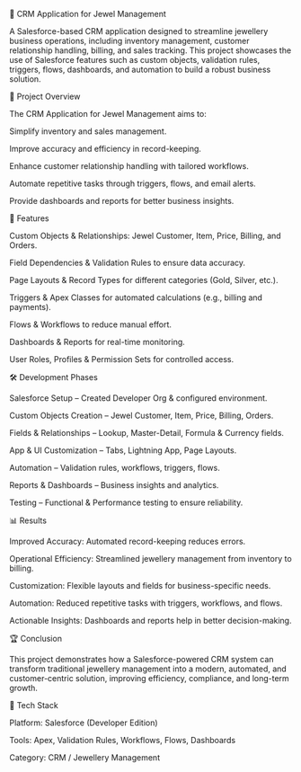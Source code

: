 💎 CRM Application for Jewel Management

A Salesforce-based CRM application designed to streamline jewellery business operations, including inventory management, customer relationship handling, billing, and sales tracking. This project showcases the use of Salesforce features such as custom objects, validation rules, triggers, flows, dashboards, and automation to build a robust business solution.

📌 Project Overview

The CRM Application for Jewel Management aims to:

Simplify inventory and sales management.

Improve accuracy and efficiency in record-keeping.

Enhance customer relationship handling with tailored workflows.

Automate repetitive tasks through triggers, flows, and email alerts.

Provide dashboards and reports for better business insights.

🚀 Features

Custom Objects & Relationships: Jewel Customer, Item, Price, Billing, and Orders.

Field Dependencies & Validation Rules to ensure data accuracy.

Page Layouts & Record Types for different categories (Gold, Silver, etc.).

Triggers & Apex Classes for automated calculations (e.g., billing and payments).

Flows & Workflows to reduce manual effort.

Dashboards & Reports for real-time monitoring.

User Roles, Profiles & Permission Sets for controlled access.

🛠️ Development Phases

Salesforce Setup – Created Developer Org & configured environment.

Custom Objects Creation – Jewel Customer, Item, Price, Billing, Orders.

Fields & Relationships – Lookup, Master-Detail, Formula & Currency fields.

App & UI Customization – Tabs, Lightning App, Page Layouts.

Automation – Validation rules, workflows, triggers, flows.

Reports & Dashboards – Business insights and analytics.

Testing – Functional & Performance testing to ensure reliability.

📊 Results

Improved Accuracy: Automated record-keeping reduces errors.

Operational Efficiency: Streamlined jewellery management from inventory to billing.

Customization: Flexible layouts and fields for business-specific needs.

Automation: Reduced repetitive tasks with triggers, workflows, and flows.

Actionable Insights: Dashboards and reports help in better decision-making.

🏆 Conclusion

This project demonstrates how a Salesforce-powered CRM system can transform traditional jewellery management into a modern, automated, and customer-centric solution, improving efficiency, compliance, and long-term growth.


📂 Tech Stack

Platform: Salesforce (Developer Edition)

Tools: Apex, Validation Rules, Workflows, Flows, Dashboards

Category: CRM / Jewellery Management
